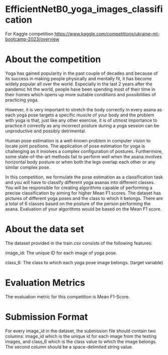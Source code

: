 # EfficientNetB0_yoga_images_classification
For Kaggle competition https://www.kaggle.com/competitions/ukraine-ml-bootcamp-2023/overview


# About the competition
Yoga has gained popularity in the past couple of decades and because of its success in making people physically and mentally fit, it has become widely popular all over the world. Especially in the last 2 years after the pandemic hit the world, people have been spending most of their time in their homes which opens up more suitable conditions and possibilities of practicing yoga.

However, it is very important to stretch the body correctly in every asana as each yoga pose targets a specific muscle of your body and the problem with yoga is that, just like any other exercise, it is of utmost importance to practice it correctly as any incorrect posture during a yoga session can be unproductive and possibly detrimental.

Human pose estimation is a well-known problem in computer vision to locate joint positions. The application of pose estimation for yoga is challenging as it involves a complex configuration of postures. Furthermore, some state-of-the-art methods fail to perform well when the asana involves horizontal body posture or when both the legs overlap each other or any similar complex pose.

In this competition, we formulate the pose estimation as a classification task and you will have to classify different yoga asanas into different classes. You will be responsible for creating algorithms capable of performing a precise classification by aiming for higher Mean F1 scores. The dataset has pictures of different yoga poses and the class to which it belongs. There are a total of 6 classes based on the posture of the person performing the asana. Evaluation of your algorithms would be based on the Mean F1 score.

# About the data set
The dataset provided in the train.csv consists of the following features:


image_id: The unique ID for each image of yoga pose.


class_6: The class to which each yoga pose image belongs. (target variable)

# Evaluation Metrics
The evaluation metric for this competition is Mean F1-Score. 

# Submission Format
For every image_id in the dataset, the submission file should contain two columns: image_id which is the unique id for each image from the testing images, and class_6 which is the class value to which the image belongs. The second column should be a space-delimited string value.
